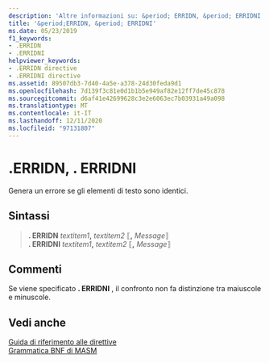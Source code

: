 ```yaml
---
description: 'Altre informazioni su: &period; ERRIDN, &period; ERRIDNI'
title: '&period;ERRIDN, &period; ERRIDNI'
ms.date: 05/23/2019
f1_keywords:
- .ERRIDN
- .ERRIDNI
helpviewer_keywords:
- .ERRIDN directive
- .ERRIDNI directive
ms.assetid: 89507db3-7d40-4a5e-a378-24d30feda9d1
ms.openlocfilehash: 7d139f3c81e0d1b1b5e949af82e12ff7de45c878
ms.sourcegitcommit: d6af41e42699628c3e2e6063ec7b03931a49a098
ms.translationtype: MT
ms.contentlocale: it-IT
ms.lasthandoff: 12/11/2020
ms.locfileid: "97131807"
---
```

# <a name="perioderridn-perioderridni"></a>&period;ERRIDN, &period; ERRIDNI

Genera un errore se gli elementi di testo sono identici.

## <a name="syntax"></a>Sintassi

> **. ERRIDN** *textitem1*__,__ *textitem2* ⟦__,__ *Message*⟧ \
> **. ERRIDNI** *textitem1*__,__ *textitem2* ⟦__,__ *Message*⟧

## <a name="remarks"></a>Commenti

Se viene specificato **&period; ERRIDNI** , il confronto non fa distinzione tra maiuscole e minuscole.

## <a name="see-also"></a>Vedi anche

[Guida di riferimento alle direttive](directives-reference.md)\
[Grammatica BNF di MASM](masm-bnf-grammar.md)
